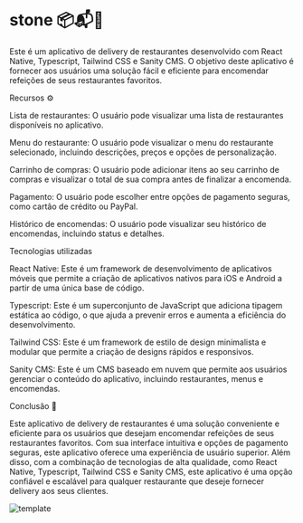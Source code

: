 # stone 📦📬🍴

Este é um aplicativo de delivery de restaurantes desenvolvido com React Native, Typescript, Tailwind CSS e Sanity CMS. O objetivo deste aplicativo é fornecer aos usuários uma solução fácil e eficiente para encomendar refeições de seus restaurantes favoritos.

Recursos ⚙️

Lista de restaurantes: O usuário pode visualizar uma lista de restaurantes disponíveis no aplicativo.

Menu do restaurante: O usuário pode visualizar o menu do restaurante selecionado, incluindo descrições, preços e opções de personalização.

Carrinho de compras: O usuário pode adicionar itens ao seu carrinho de compras e visualizar o total de sua compra antes de finalizar a encomenda.

Pagamento: O usuário pode escolher entre opções de pagamento seguras, como cartão de crédito ou PayPal.

Histórico de encomendas: O usuário pode visualizar seu histórico de encomendas, incluindo status e detalhes.

Tecnologias utilizadas

React Native: Este é um framework de desenvolvimento de aplicativos móveis que permite a criação de aplicativos nativos para iOS e Android a partir de uma única base de código.

Typescript: Este é um superconjunto de JavaScript que adiciona tipagem estática ao código, o que ajuda a prevenir erros e aumenta a eficiência do desenvolvimento.

Tailwind CSS: Este é um framework de estilo de design minimalista e modular que permite a criação de designs rápidos e responsivos.

Sanity CMS: Este é um CMS baseado em nuvem que permite aos usuários gerenciar o conteúdo do aplicativo, incluindo restaurantes, menus e encomendas.

Conclusão 📝

Este aplicativo de delivery de restaurantes é uma solução conveniente e eficiente para os usuários que desejam encomendar refeições de seus restaurantes favoritos. Com sua interface intuitiva e opções de pagamento seguras, este aplicativo oferece uma experiência de usuário superior. Além disso, com a combinação de tecnologias de alta qualidade, como React Native, Typescript, Tailwind CSS e Sanity CMS, este aplicativo é uma opção confiável e escalável para qualquer restaurante que deseje fornecer delivery aos seus clientes.

![template](https://user-images.githubusercontent.com/64960771/216146090-37462fe2-4d44-432b-a6fd-7ce2db3303e2.png)
